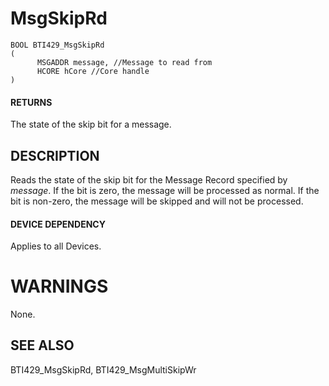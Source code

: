 # **MsgSkipRd**

```
BOOL BTI429_MsgSkipRd
(
      MSGADDR message, //Message to read from
      HCORE hCore //Core handle
)
```
#### **RETURNS**

The state of the skip bit for a message.

## **DESCRIPTION**

Reads the state of the skip bit for the Message Record specified by *message*. If the bit is zero, the message will be processed as normal. If the bit is non-zero, the message will be skipped and will not be processed.

#### **DEVICE DEPENDENCY**

Applies to all Devices.

# **WARNINGS**

None.

## **SEE ALSO**

BTI429\_MsgSkipRd, BTI429\_MsgMultiSkipWr